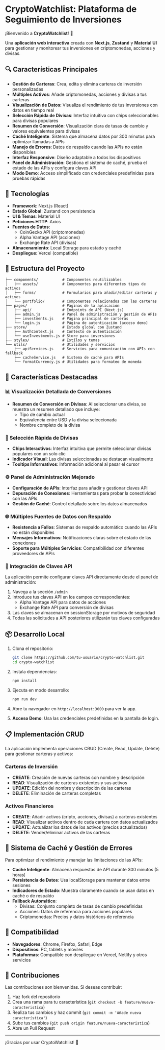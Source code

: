 # CryptoWatchlist: Plataforma de Seguimiento de Inversiones

¡Bienvenido a **CryptoWatchlist**! 🚀

Una **aplicación web interactiva** creada con **Next.js**, **Zustand** y **Material UI** para gestionar y monitorear tus inversiones en criptomonedas, acciones y divisas.

## 🔍 Características Principales

* **Gestión de Carteras**: Crea, edita y elimina carteras de inversión personalizadas
* **Múltiples Activos**: Añade criptomonedas, acciones y divisas a tus carteras
* **Visualización de Datos**: Visualiza el rendimiento de tus inversiones con datos en tiempo real
* **Selección Rápida de Divisas**: Interfaz intuitiva con chips seleccionables para divisas populares
* **Resumen de Conversión**: Visualización clara de tasas de cambio y valores equivalentes para divisas
* **Caché Inteligente**: Sistema que almacena datos por 300 minutos para optimizar llamadas a APIs
* **Manejo de Errores**: Datos de respaldo cuando las APIs no están disponibles
* **Interfaz Responsive**: Diseño adaptable a todos los dispositivos
* **Panel de Administración**: Gestiona el sistema de caché, prueba el estado de las APIs y configura claves API
* **Modo Demo**: Acceso simplificado con credenciales predefinidas para pruebas rápidas

## 🔧 Tecnologías

* **Framework**: Next.js (React)
* **Estado Global**: Zustand con persistencia
* **UI & Temas**: Material UI
* **Peticiones HTTP**: Axios
* **Fuentes de Datos**:
  * CoinGecko API (criptomonedas)
  * Alpha Vantage API (acciones)
  * Exchange Rate API (divisas)
* **Almacenamiento**: Local Storage para estado y caché
* **Despliegue**: Vercel (compatible)

## 🧩 Estructura del Proyecto

```
├── components/           # Componentes reutilizables
│   ├── assets/           # Componentes para diferentes tipos de activos
│   ├── forms/            # Formularios para añadir/editar carteras y activos
│   └── portfolio/        # Componentes relacionados con las carteras
├── pages/                # Páginas de la aplicación
│   ├── api/              # Endpoints de API (Next.js)
│   ├── admin.js          # Panel de administración y gestión de APIs
│   ├── investments.js    # Página principal de carteras
│   └── login.js          # Página de autenticación (acceso demo)
├── store/                # Estado global con Zustand
│   ├── AuthContext.js    # Contexto de autenticación
│   └── useInvestments.js # Store para inversiones
├── styles/               # Estilos y temas
└── utils/                # Utilidades y servicios
    ├── apiServices.js    # Servicios para comunicación con APIs con fallback
    ├── cacheService.js   # Sistema de caché para APIs
    └── formatCurrency.js # Utilidades para formateo de moneda
```

## 🚀 Características Destacadas

### 📊 Visualización Detallada de Conversiones

- **Resumen de Conversión en Divisas**: Al seleccionar una divisa, se muestra un resumen detallado que incluye:
  - Tipo de cambio actual
  - Equivalencia entre USD y la divisa seleccionada
  - Nombre completo de la divisa

### 🔄 Selección Rápida de Divisas

- **Chips Interactivos**: Interfaz intuitiva que permite seleccionar divisas populares con un solo clic
- **Indicador Visual**: Las divisas seleccionadas se destacan visualmente
- **Tooltips Informativos**: Información adicional al pasar el cursor

### ⚙️ Panel de Administración Mejorado

- **Configuración de APIs**: Interfaz para añadir y gestionar claves API
- **Depuración de Conexiones**: Herramientas para probar la conectividad con las APIs
- **Gestión de Caché**: Control detallado sobre los datos almacenados

### 🌐 Múltiples Fuentes de Datos con Respaldo

- **Resistencia a Fallos**: Sistemas de respaldo automático cuando las APIs no están disponibles
- **Mensajes Informativos**: Notificaciones claras sobre el estado de las conexiones
- **Soporte para Múltiples Servicios**: Compatibilidad con diferentes proveedores de APIs

### 🔐 Integración de Claves API

La aplicación permite configurar claves API directamente desde el panel de administración:

1. Navega a la sección `/admin`
2. Introduce tus claves API en los campos correspondientes:
   - Alpha Vantage API para datos de acciones
   - Exchange Rate API para conversión de divisas
3. Las claves se almacenan en sessionStorage por motivos de seguridad
4. Todas las solicitudes a API posteriores utilizarán tus claves configuradas

## 📦 Desarrollo Local

1. Clona el repositorio:

   ```bash
   git clone https://github.com/tu-usuario/crypto-watchlist.git
   cd crypto-watchlist
   ```

2. Instala dependencias:

   ```bash
   npm install
   ```

3. Ejecuta en modo desarrollo:

   ```bash
   npm run dev
   ```

4. Abre tu navegador en `http://localhost:3000` para ver la app.

5. **Acceso Demo**: Usa las credenciales predefinidas en la pantalla de login.

## 📋 Implementación CRUD

La aplicación implementa operaciones CRUD (Create, Read, Update, Delete) para gestionar carteras y activos:

### Carteras de Inversión
- **CREATE**: Creación de nuevas carteras con nombre y descripción
- **READ**: Visualización de carteras existentes y sus activos
- **UPDATE**: Edición del nombre y descripción de las carteras
- **DELETE**: Eliminación de carteras completas

### Activos Financieros
- **CREATE**: Añadir activos (cripto, acciones, divisas) a carteras existentes
- **READ**: Visualizar activos dentro de cada cartera con datos actualizados
- **UPDATE**: Actualizar los datos de los activos (precios actualizados)
- **DELETE**: Vender/eliminar activos de las carteras

## 🔄 Sistema de Caché y Gestión de Errores

Para optimizar el rendimiento y manejar las limitaciones de las APIs:

* **Caché Inteligente**: Almacena respuestas de API durante 300 minutos (5 horas)
* **Persistencia de Datos**: Usa localStorage para mantener datos entre sesiones
* **Indicadores de Estado**: Muestra claramente cuando se usan datos en caché o de respaldo
* **Fallback Automático**: 
  - Divisas: Conjunto completo de tasas de cambio predefinidas
  - Acciones: Datos de referencia para acciones populares
  - Criptomonedas: Precios y datos históricos de referencia

## 📱 Compatibilidad

- **Navegadores**: Chrome, Firefox, Safari, Edge
- **Dispositivos**: PC, tablets y móviles
- **Plataformas**: Compatible con despliegue en Vercel, Netlify y otros servicios

## 📝 Contribuciones

Las contribuciones son bienvenidas. Si deseas contribuir:

1. Haz fork del repositorio
2. Crea una rama para tu característica (`git checkout -b feature/nueva-caracteristica`)
3. Realiza tus cambios y haz commit (`git commit -m 'Añade nueva característica'`)
4. Sube tus cambios (`git push origin feature/nueva-caracteristica`)
5. Abre un Pull Request

---

¡Gracias por usar CryptoWatchlist! 🚀